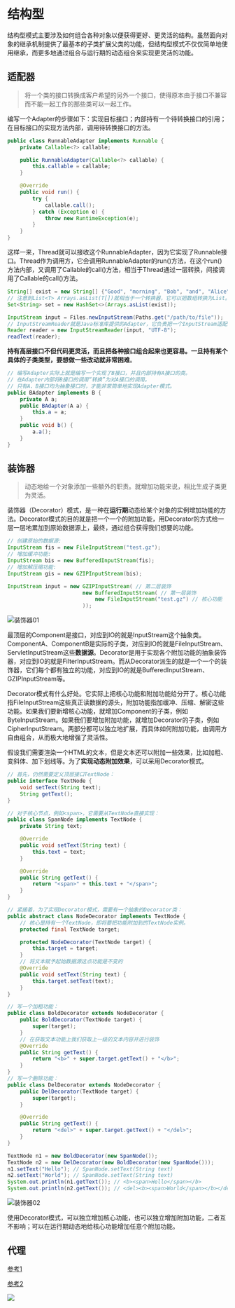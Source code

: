 # 结构型

结构型模式主要涉及如何组合各种对象以便获得更好、更灵活的结构。虽然面向对象的继承机制提供了最基本的子类扩展父类的功能，但结构型模式不仅仅简单地使用继承，而更多地通过组合与运行期的动态组合来实现更灵活的功能。

## 适配器

> 将一个类的接口转换成客户希望的另外一个接口，使得原本由于接口不兼容而不能一起工作的那些类可以一起工作。

编写一个Adapter的步骤如下：实现目标接口；内部持有一个待转换接口的引用；在目标接口的实现方法内部，调用待转换接口的方法。

```Java
public class RunnableAdapter implements Runnable {
    private Callable<?> callable;

    public RunnableAdapter(Callable<?> callable) {
        this.callable = callable;
    }

    @Override
    public void run() {
        try {
            callable.call();
        } catch (Exception e) {
            throw new RuntimeException(e);
        }
    }
}
```

这样一来，Thread就可以接收这个RunnableAdapter，因为它实现了Runnable接口。Thread作为调用方，它会调用RunnableAdapter的run()方法，在这个run()方法内部，又调用了Callable的call()方法，相当于Thread通过一层转换，间接调用了Callable的call()方法。

```Java
String[] exist = new String[] {"Good", "morning", "Bob", "and", "Alice"};
// 注意到List<T> Arrays.asList(T[])就相当于一个转换器，它可以把数组转换为List。
Set<String> set = new HashSet<>(Arrays.asList(exist));
```

```Java
InputStream input = Files.newInputStream(Paths.get("/path/to/file"));
// InputStreamReader就是Java标准库提供的Adapter，它负责把一个InputStream适配为Reader。
Reader reader = new InputStreamReader(input, "UTF-8");
readText(reader);
```

**持有高层接口不但代码更灵活，而且把各种接口组合起来也更容易。一旦持有某个具体的子类类型，要想做一些改动就非常困难**。

```Java
// 编写Adapter实际上就是编写一个实现了B接口，并且内部持有A接口的类。
// 在Adapter内部将B接口的调用“转换”为对A接口的调用。
// 只有A、B接口均为抽象接口时，才能非常简单地实现Adapter模式。
public BAdapter implements B {
    private A a;
    public BAdapter(A a) {
        this.a = a;
    }
    public void b() {
        a.a();
    }
}
```

## 装饰器

> 动态地给一个对象添加一些额外的职责。就增加功能来说，相比生成子类更为灵活。

装饰器（Decorator）模式，是一种在**运行期**动态给某个对象的实例增加功能的方法。Decorator模式的目的就是把一个一个的附加功能，用Decorator的方式给一层一层地累加到原始数据源上，最终，通过组合获得我们想要的功能。

```Java
// 创建原始的数据源:
InputStream fis = new FileInputStream("test.gz");
// 增加缓冲功能:
InputStream bis = new BufferedInputStream(fis);
// 增加解压缩功能:
InputStream gis = new GZIPInputStream(bis);
```

```Java
InputStream input = new GZIPInputStream( // 第二层装饰
                        new BufferedInputStream( // 第一层装饰
                            new FileInputStream("test.gz") // 核心功能
                        ));
```

![装饰器01](./image/装饰器01.jpg)

最顶层的Component是接口，对应到IO的就是InputStream这个抽象类。ComponentA、ComponentB是实际的子类，对应到IO的就是FileInputStream、ServletInputStream这些**数据源**。Decorator是用于实现各个附加功能的抽象装饰器，对应到IO的就是FilterInputStream。而从Decorator派生的就是一个一个的装饰器，它们每个都有独立的功能，对应到IO的就是BufferedInputStream、GZIPInputStream等。

Decorator模式有什么好处。它实际上把核心功能和附加功能给分开了。核心功能指FileInputStream这些真正读数据的源头，附加功能指加缓冲、压缩、解密这些功能。如果我们要新增核心功能，就增加Component的子类，例如ByteInputStream。如果我们要增加附加功能，就增加Decorator的子类，例如CipherInputStream。两部分都可以独立地扩展，而具体如何附加功能，由调用方自由组合，从而极大地增强了灵活性。

假设我们需要渲染一个HTML的文本，但是文本还可以附加一些效果，比如加粗、变斜体、加下划线等。为了**实现动态附加效果**，可以采用Decorator模式。

```Java
// 首先，仍然需要定义顶层接口TextNode：
public interface TextNode {
    void setText(String text);
    String getText();
}
```

```Java
// 对于核心节点，例如<span>，它需要从TextNode直接实现：
public class SpanNode implements TextNode {
    private String text;

    @Override
    public void setText(String text) {
        this.text = text;
    }

    @Override
    public String getText() {
        return "<span>" + this.text + "</span>";
    }
}
```

```Java
// 紧接着，为了实现Decorator模式，需要有一个抽象的Decorator类：
public abstract class NodeDecorator implements TextNode {
    // 核心是持有一个TextNode，即将要把功能附加到的TextNode实例。
    protected final TextNode target;

    protected NodeDecorator(TextNode target) {
        this.target = target;
    }
    // 将文本赋予起始数据源这点功能是不变的
    @Override
    public void setText(String text) {
        this.target.setText(text);
    }
}
```

```Java
// 写一个加粗功能：
public class BoldDecorator extends NodeDecorator {
    public BoldDecorator(TextNode target) {
        super(target);
    }
    // 在获取文本功能上我们获取上一级的文本内容并进行装饰
    @Override
    public String getText() {
        return "<b>" + super.target.getText() + "</b>";
    }
}
// 写一个删除功能：
public class DelDecorator extends NodeDecorator {
    public DelDecorator(TextNode target) {
        super(target);
    }

    @Override
    public String getText() {
        return "<del>" + super.target.getText() + "</del>";
    }
}
```

```Java
TextNode n1 = new BoldDecorator(new SpanNode());
TextNode n2 = new DelDecorator(new BoldDecorator(new SpanNode()));
n1.setText("Hello"); // SpanNode.setText(String text)
n2.setText("World"); // SpanNode.setText(String text)
System.out.println(n1.getText()); // <b><span>Hello</span></b>
System.out.println(n2.getText()); // <del><b><span>World</span></b></del>
```

![装饰器02](./image/装饰器02.jpg)

使用Decorator模式，可以独立增加核心功能，也可以独立增加附加功能，二者互不影响；可以在运行期动态地给核心功能增加任意个附加功能。

## 代理

[参考1](https://xie.infoq.cn/article/9a9387805a496e1485dc8430f)

[参考2](https://refactoringguru.cn/design-patterns/proxy)

<img src="./image/代理模式结构.png">
